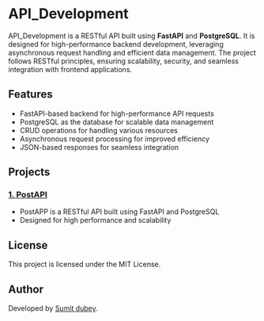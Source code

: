 # API_Development

API_Development is a RESTful API built using **FastAPI** and **PostgreSQL**. It is designed for high-performance backend development, leveraging asynchronous request handling and efficient data management. The project follows RESTful principles, ensuring scalability, security, and seamless integration with frontend applications.

## Features
- FastAPI-based backend for high-performance API requests
- PostgreSQL as the database for scalable data management
- CRUD operations for handling various resources
- Asynchronous request processing for improved efficiency
- JSON-based responses for seamless integration

## Projects

### [1. PostAPI](https://github.com/Sumit0ubey/PostAPP/tree/08a233f62b2d4267655d777e7f3be9d16e9b0269)
  - PostAPP is a RESTful API built using FastAPI and PostgreSQL
  - Designed for high performance and scalability

## License
This project is licensed under the MIT License.

## Author
Developed by [Sumit dubey](https://github.com/Sumit0ubey).

